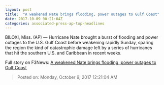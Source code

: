 ```yaml
---
layout: post
title:  "A weakened Nate brings flooding, power outages to Gulf Coast"
date: 2017-10-09 00:21:04Z
categories: associated-press-ap-top-headlines
---
```


BILOXI, Miss. (AP) — Hurricane Nate brought a burst of flooding and power outages to the U.S. Gulf Coast before weakening rapidly Sunday, sparing the region the kind of catastrophic damage left by a series of hurricanes that hit the southern U.S. and Caribbean in recent weeks.


Full story on F3News: [A weakened Nate brings flooding, power outages to Gulf Coast](http://www.f3nws.com/n/2ajzrC)

> Posted on: Monday, October 9, 2017 12:21:04 AM
